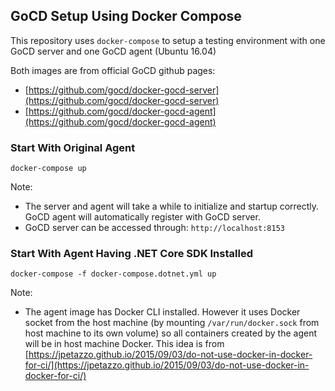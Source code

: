 ## GoCD Setup Using Docker Compose

This repository uses `docker-compose` to setup a testing environment with one GoCD server and one GoCD agent (Ubuntu 16.04)

Both images are from official GoCD github pages:
- [https://github.com/gocd/docker-gocd-server](https://github.com/gocd/docker-gocd-server)
- [https://github.com/gocd/docker-gocd-agent](https://github.com/gocd/docker-gocd-agent)

### Start With Original Agent
```
docker-compose up
```
Note:
- The server and agent will take a while to initialize and startup correctly. GoCD agent will automatically register with GoCD server.
- GoCD server can be accessed through: `http://localhost:8153`

### Start With Agent Having .NET Core SDK Installed
```
docker-compose -f docker-compose.dotnet.yml up
```
Note:
- The agent image has Docker CLI installed. However it uses Docker socket from the host machine (by mounting `/var/run/docker.sock` from host machine to its own volume) so all containers created by the agent will be in host machine Docker. This idea is from [https://jpetazzo.github.io/2015/09/03/do-not-use-docker-in-docker-for-ci/](https://jpetazzo.github.io/2015/09/03/do-not-use-docker-in-docker-for-ci/)

